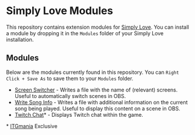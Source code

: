Simply Love Modules
===================

This repository contains extension modules for [Simply Love](https://github.com/Simply-Love/Simply-Love-SM5).
You can install a module by dropping it in the `Modules` folder of your Simply Love installation.


## Modules

Below are the modules currently found in this repository. You can `Right Click + Save As` to save them to your `Modules` folder.

- [Screen Switcher](https://github.com/Simply-Love/Modules/raw/main/ScreenSwitcher.lua) - Writes a file with the name of (relevant) screens. Useful to automatically switch scenes in OBS.
- [Write Song Info](https://github.com/Simply-Love/Modules/raw/main/WriteSongInfo.lua) - Writes a file with additional information on the current song being played. Useful to display this content on a scene in OBS.
- [Twitch Chat](https://github.com/Simply-Love/Modules/raw/main/TwitchChat.lua)* - Displays Twitch chat within the game.

\* [ITGmania](https://www.itgmania.com) Exclusive

